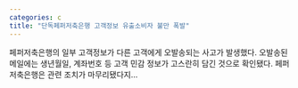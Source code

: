 ```yaml
---
categories: c
title: "단독페퍼저축은행 고객정보 유출소비자 불만 폭발"
---
```

페퍼저축은행의 일부 고객정보가 다른 고객에게 오발송되는 사고가 발생했다. 오발송된 메일에는 생년월일, 계좌번호 등 고객 민감 정보가 고스란히 담긴 것으로 확인됐다. 페퍼저축은행은 관련 조치가 마무리됐다지...